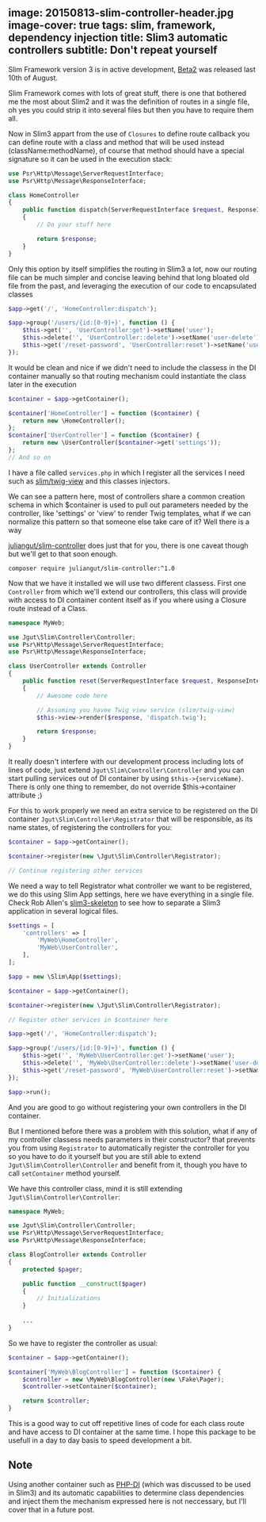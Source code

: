 image: 20150813-slim-controller-header.jpg
image-cover: true
tags: slim, framework, dependency injection
title: Slim3 automatic controllers
subtitle: Don't repeat yourself
----
Slim Framework version 3 is in active development, [Beta2](http://www.slimframework.com/2015/08/10/slim3-beta2.html) was released last 10th of August.

Slim Framework comes with lots of great stuff, there is one that bothered me the most about Slim2 and it was the definition of routes in a single file, oh yes you could strip it into several files but then you have to require them all.

Now in Slim3 appart from the use of `Closures` to define route callback you can define route with a class and method that will be used instead (className:methodName), of course that method should have a special signature so it can be used in the execution stack:

```php
use Psr\Http\Message\ServerRequestInterface;
use Psr\Http\Message\ResponseInterface;

class HomeController
{
    public function dispatch(ServerRequestInterface $request, ResponseInterface $response, array $args)
    {
        // Do your stuff here

        return $response;
    }
}
```

Only this option by itself simplifies the routing in Slim3 a lot, now our routing file can be much simpler and concise leaving behind that long bloated old file from the past, and leveraging the execution of our code to encapsulated classes

```php
$app->get('/', 'HomeController:dispatch');

$app->group('/users/{id:[0-9]+}', function () {
    $this->get('', 'UserController:get')->setName('user');
    $this->delete('', 'UserController::delete')->setName('user-delete');
    $this->get('/reset-password', 'UserController:reset')->setName('user-password-reset');
});
```

It would be clean and nice if we didn't need to include the classess in the DI container manually so that routing mechanism could instantiate the class later in the execution

```php
$container = $app->getContainer();

$container['HomeController'] = function ($container) {
    return new \HomeController();
};
$container['UserController'] = function ($container) {
    return new \UserController($container->get('settings'));
};
// And so on
```

I have a file called `services.php` in which I register all the services I need such as [slim/twig-view](https://github.com/slimphp/Twig-View) and this classes injectors.

We can see a pattern here, most of controllers share a common creation schema in which $container is used to pull out parameters needed by the controller, like 'settings' or 'view' to render Twig templates, what if we can normalize this pattern so that someone else take care of it? Well there is a way

[juliangut/slim-controller](https://github.com/juliangut/slim-controller) does just that for you, there is one caveat though but we'll get to that soon enough.

```
composer require juliangut/slim-controller:^1.0
```

Now that we have it installed we will use two different classess. First one `Controller` from which we'll extend our controllers, this class will provide with access to DI container content itself as if you where using a Closure route instead of a Class.

```php
namespace MyWeb;

use Jgut\Slim\Controller\Controller;
use Psr\Http\Message\ServerRequestInterface;
use Psr\Http\Message\ResponseInterface;

class UserController extends Controller
{
    public function reset(ServerRequestInterface $request, ResponseInterface $response, array $args)
    {
        // Awesome code here

        // Assuming you havee Twig view service (slim/twig-view)
        $this->view->render($response, 'dispatch.twig');

        return $response;
    }
}
```

It really doesn't interfere with our development process including lots of lines of code, just extend `Jgut\Slim\Controller\Controller` and you can start pulling services out of DI container by using `$this->{serviceName}`. There is only one thing to remember, do not override $this->container attribute ;)

For this to work properly we need an extra service to be registered on the DI container `Jgut\Slim\Controller\Registrator` that will be responsible, as its name states, of registering the controllers for you:

```php
$container = $app->getContainer();

$container->register(new \Jgut\Slim\Controller\Registrator);

// Continue registering other services
```

We need a way to tell Registrator what controller we want to be registered, we do this using Slim App settings, here we have everything in a single file. Check Rob Allen's [slim3-skeleton](https://github.com/akrabat/slim3-skeleton/) to see how to separate a Slim3 application in several logical files.

```php
$settings = [
    'controllers' => [
        'MyWeb\HomeController',
        'MyWeb\UserController',
    ],
];

$app = new \Slim\App($settings);

$container = $app->getContainer();

$container->register(new \Jgut\Slim\Controller\Registrator);

// Register other services in $container here

$app->get('/', 'HomeController:dispatch');

$app->group('/users/{id:[0-9]+}', function () {
    $this->get('', 'MyWeb\UserController:get')->setName('user');
    $this->delete('', 'MyWeb\UserController::delete')->setName('user-delete');
    $this->get('/reset-password', 'MyWeb\UserController:reset')->setName('user-password-reset');
});

$app->run();
```

And you are good to go without registering your own controllers in the DI container.

But I mentioned before there was a problem with this solution, what if any of my controller classess needs parameters in their constructor? that prevents you from using `Registrator` to automatically register the controller for you so you have to do it yourself but you are still able to extend `Jgut\Slim\Controller\Controller` and benefit from it, though you have to call `setContainer` method yourself.

We have this controller class, mind it is still extending `Jgut\Slim\Controller\Controller`:

```php
namespace MyWeb;

use Jgut\Slim\Controller\Controller;
use Psr\Http\Message\ServerRequestInterface;
use Psr\Http\Message\ResponseInterface;

class BlogController extends Controller
{
    protected $pager;

    public function __construct($pager)
    {
        // Initializations
    }
    
    ...
}
```

So we have to register the controller as usual:

```php
$container = $app->getContainer();

$container['MyWeb\BlogController'] = function ($container) {
    $controller = new \MyWeb\BlogController(new \Fake\Pager);
    $controller->setContainer($container);

    return $controller;
}
```

This is a good way to cut off repetitive lines of code for each class route and have access to DI container at the same time. I hope this package to be usefull in a day to day basis to speed development a bit.


## Note

Using another container such as [PHP-DI](http://php-di.org) (which was discussed to be used in Slim3) and its automatic capabilities to determine class dependencies and inject them the mechanism expressed here is not neccessary, but I'll cover that in a future post.
